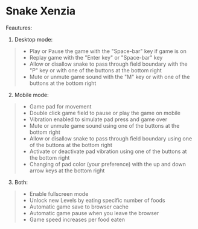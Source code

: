 # Snake Xenzia

Feautures:
1. Desktop mode:
  > * Play or Pause the game with the "Space-bar" key if game is on
  > * Replay game with the "Enter key" or "Space-bar" key
  > * Allow or disallow snake to pass through field boundary with the "P" key or with one of the buttons at the bottom right
  > * Mute or unmute game sound with the "M" key or with one of the buttons at the bottom right

2. Mobile mode:
  > * Game pad for movement
  > * Double click game field to pause or play the game on mobile
  > * Vibration enabled to simulate pad press and game over
  > * Mute or unmute game sound using one of the buttons at the bottom right
  > * Allow or disallow snake to pass through field boundary using one of the buttons at the bottom right
  > * Activate or deactivate pad vibration using one of the buttons at the bottom right
  > * Changing of pad color (your preference) with the up and down arrow keys at the bottom right

3. Both:
  > * Enable fullscreen mode
  > * Unlock new Levels by eating specific number of foods
  > * Automatic game save to browser cache
  > * Automatic game pause when you leave the browser
  > * Game speed increases per food eaten

[snake-xenzia-line]: https://jeto-games.netlify.app/#/snake-xenzia
